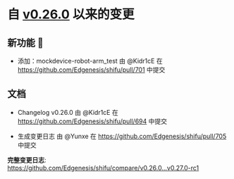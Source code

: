 # 自 [v0.26.0](https://github.com/Edgenesis/shifu/releases/tag/v0.26.0) 以来的变更

## 新功能 🎉

* 添加：mockdevice-robot-arm_test 由 @Kidr1cE 在 https://github.com/Edgenesis/shifu/pull/701 中提交

## 文档

* Changelog v0.26.0 由 @Kidr1cE 在 https://github.com/Edgenesis/shifu/pull/694 中提交

* 生成变更日志 由 @Yunxe 在 https://github.com/Edgenesis/shifu/pull/705 中提交

**完整变更日志**: https://github.com/Edgenesis/shifu/compare/v0.26.0...v0.27.0-rc1
